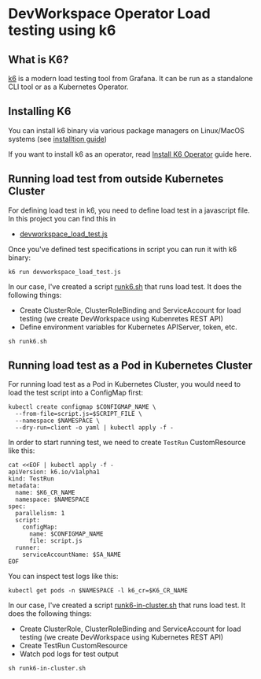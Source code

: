 # DevWorkspace Operator Load testing using k6

## What is K6?

[k6](https://github.com/grafana/k6) is a modern load testing tool from Grafana. It can be run as a standalone CLI tool or 
as a Kubernetes Operator.

## Installing K6
You can install k6 binary via various package managers on Linux/MacOS systems (see [installtion guide](https://grafana.com/docs/k6/latest/set-up/install-k6/))

If you want to install k6 as an operator, read [Install K6 Operator](https://grafana.com/docs/k6/latest/set-up/set-up-distributed-k6/install-k6-operator/) guide here.

## Running load test from outside Kubernetes Cluster
For defining load test in k6, you need to define load test in a javascript file. In this project you can find this in
- [devworkspace_load_test.js](./devworkspace_load_test.js)

Once you've defined test specifications in script you can run it with k6 binary:
```shell
k6 run devworkspace_load_test.js
```

In our case, I've created a script [runk6.sh](./runk6.sh) that runs load test. It does the following things:
- Create ClusterRole, ClusterRoleBinding and ServiceAccount for load testing (we create DevWorkspace using Kubenretes REST API)
- Define environment variables for Kubernetes APIServer, token, etc.
```shell
sh runk6.sh
```

## Running load test as a Pod in Kubernetes Cluster
For running load test as a Pod in Kubernetes Cluster, you would need to load the test script into a ConfigMap first:
```shell
kubectl create configmap $CONFIGMAP_NAME \
  --from-file=script.js=$SCRIPT_FILE \
  --namespace $NAMESPACE \
  --dry-run=client -o yaml | kubectl apply -f -
```
In order to start running test, we need to create `TestRun` CustomResource like this:
```shell
cat <<EOF | kubectl apply -f -
apiVersion: k6.io/v1alpha1
kind: TestRun
metadata:
  name: $K6_CR_NAME
  namespace: $NAMESPACE
spec:
  parallelism: 1
  script:
    configMap:
      name: $CONFIGMAP_NAME
      file: script.js
  runner:
    serviceAccountName: $SA_NAME
EOF
```

You can inspect test logs like this:
```shell
kubectl get pods -n $NAMESPACE -l k6_cr=$K6_CR_NAME
```

In our case, I've created a script [runk6-in-cluster.sh](./runk6-in-cluster.sh) that runs load test. It does the following things:
- Create ClusterRole, ClusterRoleBinding and ServiceAccount for load testing (we create DevWorkspace using Kubernetes REST API)
- Create TestRun CustomResource
- Watch pod logs for test output
```shell
sh runk6-in-cluster.sh
```